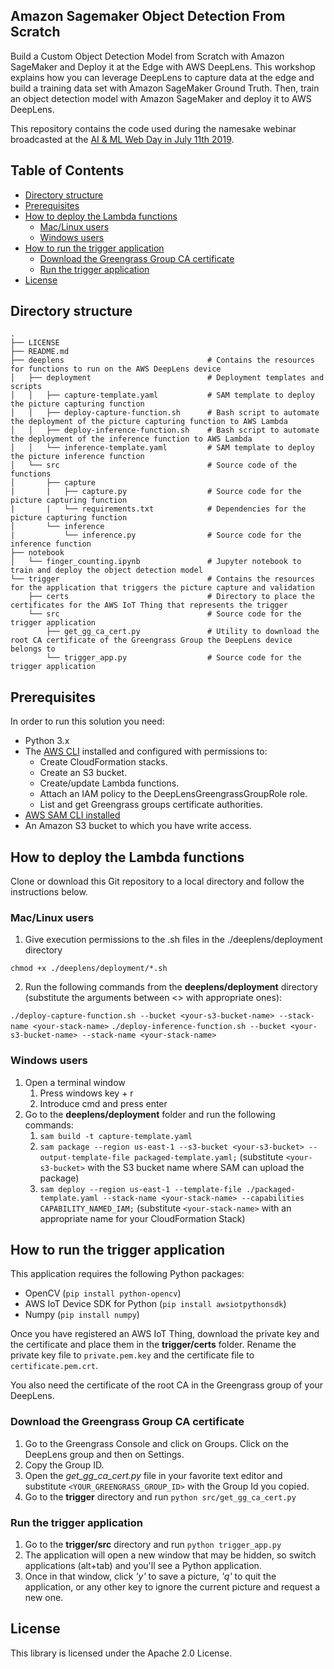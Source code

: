 ## Amazon Sagemaker Object Detection From Scratch <!-- omit in toc -->

Build a Custom Object Detection Model from Scratch with Amazon SageMaker and Deploy it at the Edge with AWS DeepLens. This workshop explains how you can leverage DeepLens to capture data at the edge and build a training data set with Amazon SageMaker Ground Truth. Then, train an object detection model with Amazon SageMaker and deploy it to AWS DeepLens.

This repository contains the code used during the namesake webinar broadcasted at the [AI & ML Web Day in July 11th 2019](https://pages.awscloud.com/EMEA-field-OE-ai-ml-web-day-2019-reg-event.html).


## Table of Contents <!-- omit in toc -->
- [Directory structure](#directory-structure)
- [Prerequisites](#prerequisites)
- [How to deploy the Lambda functions](#how-to-deploy-the-lambda-functions)
  - [Mac/Linux users](#maclinux-users)
  - [Windows users](#windows-users)
- [How to run the trigger application](#how-to-run-the-trigger-application)
  - [Download the Greengrass Group CA certificate](#download-the-greengrass-group-ca-certificate)
  - [Run the trigger application](#run-the-trigger-application)
- [License](#license)

## Directory structure
```
.
├── LICENSE
├── README.md
├── deeplens                                # Contains the resources for functions to run on the AWS DeepLens device
│   ├── deployment                          # Deployment templates and scripts
│   │   ├── capture-template.yaml           # SAM template to deploy the picture capturing function
│   │   ├── deploy-capture-function.sh      # Bash script to automate the deployment of the picture capturing function to AWS Lambda
│   │   ├── deploy-inference-function.sh    # Bash script to automate the deployment of the inference function to AWS Lambda
│   │   └── inference-template.yaml         # SAM template to deploy the picture inference function
│   └── src                                 # Source code of the functions
│       ├── capture
|       |   ├── capture.py                  # Source code for the picture capturing function
|       |   └── requirements.txt            # Dependencies for the picture capturing function
│       └── inference
|           └── inference.py                # Source code for the inference function
├── notebook
│   └── finger_counting.ipynb               # Jupyter notebook to train and deploy the object detection model
└── trigger                                 # Contains the resources for the application that triggers the picture capture and validation
    ├── certs                               # Directory to place the certificates for the AWS IoT Thing that represents the trigger
    └── src                                 # Source code for the trigger application
        ├── get_gg_ca_cert.py               # Utility to download the root CA certificate of the Greengrass Group the DeepLens device belongs to
        └── trigger_app.py                  # Source code for the trigger application
```
## Prerequisites
In order to run this solution you need:
 - Python 3.x
 - The [AWS CLI](https://aws.amazon.com/cli/) installed and configured with permissions to:
   - Create CloudFormation stacks.
   - Create an S3 bucket.
   - Create/update Lambda functions.
   - Attach an IAM policy to the DeepLensGreengrassGroupRole role.
   - List and get Greengrass groups certificate authorities.
 - [AWS SAM CLI installed](https://docs.aws.amazon.com/serverless-application-model/latest/developerguide/serverless-sam-cli-install.html)
 - An Amazon S3 bucket to which you have write access.
  
## How to deploy the Lambda functions
Clone or download this Git repository to a local directory and follow the instructions below.

### Mac/Linux users
1. Give execution permissions to the .sh files in the ./deeplens/deployment directory
```
chmod +x ./deeplens/deployment/*.sh
```
2. Run the following commands from the **deeplens/deployment** directory (substitute the arguments between <> with appropriate ones):

```./deploy-capture-function.sh --bucket <your-s3-bucket-name> --stack-name <your-stack-name>```
```./deploy-inference-function.sh --bucket <your-s3-bucket-name> --stack-name <your-stack-name>```


### Windows users

1. Open a terminal window
   1. Press windows key + r
   2. Introduce cmd and press enter
2. Go to the **deeplens/deployment** folder and run the following commands:
   1. ```sam build -t capture-template.yaml```
   2. ```sam package --region us-east-1 --s3-bucket <your-s3-bucket> --output-template-file packaged-template.yaml;``` (substitute  ```<your-s3-bucket>``` with the S3 bucket name where SAM can upload the package)
   3. ```sam deploy --region us-east-1 --template-file ./packaged-template.yaml --stack-name <your-stack-name> --capabilities CAPABILITY_NAMED_IAM;``` (substitute ```<your-stack-name>``` with an appropriate name for your CloudFormation Stack)

## How to run the trigger application

This application requires the following Python packages:
 - OpenCV (```pip install python-opencv```)
 - AWS IoT Device SDK for Python (```pip install awsiotpythonsdk```)
 - Numpy (```pip install numpy```)

Once you have registered an AWS IoT Thing, download the private key and the certificate and place them in the **trigger/certs** folder.
Rename the private key file to ```private.pem.key``` and the certificate file to ```certificate.pem.crt```.

You also need the certificate of the root CA in the Greengrass group of your DeepLens.

### Download the Greengrass Group CA certificate

1. Go to the Greengrass Console and click on Groups. Click on the DeepLens group and then on Settings.
2. Copy the Group ID.
3. Open the *get_gg_ca_cert.py* file in your favorite text editor and substitute ```<YOUR_GREENGRASS_GROUP_ID>``` with the Group Id you copied.
4. Go to the **trigger** directory and run ```python src/get_gg_ca_cert.py```

### Run the trigger application

1. Go to the **trigger/src** directory and run ```python trigger_app.py```
2. The application will open a new window that may be hidden, so switch applications (alt+tab) and you'll see a Python application.
3. Once in that window, click *'y'* to save a picture, *'q'* to quit the application, or any other key to ignore the current picture and request a new one.

## License

This library is licensed under the Apache 2.0 License. 